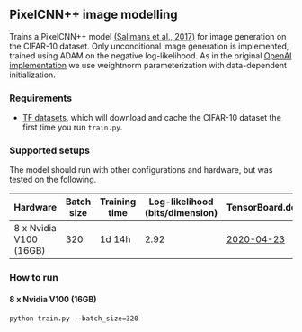 ## PixelCNN++ image modelling
Trains a PixelCNN++ model [(Salimans et al.,
2017)](https://arxiv.org/abs/1701.05517) for image generation on the CIFAR-10 dataset.
Only unconditional image generation is implemented, trained using ADAM
on the negative log-likelihood. As in the original [OpenAI implementation](https://github.com/openai/pixel-cnn)
we use weightnorm parameterization with data-dependent initialization.

### Requirements
* [TF datasets](https://www.tensorflow.org/datasets), which will download and cache the CIFAR-10 dataset the first time you
  run `train.py`.

### Supported setups
The model should run with other configurations and hardware, but was tested on the following.

| Hardware | Batch size | Training time | Log-likelihood (bits/dimension) | TensorBoard.dev |
| --- | --- | --- | --- | --- |
| 8 x Nvidia V100 (16GB)  | 320  |  1d 14h | 2.92 | [2020-04-23](https://tensorboard.dev/experiment/t8fM3u2zSJG7tAx6YbXHkQ/) |

### How to run
#### 8 x Nvidia V100 (16GB)
```
python train.py --batch_size=320
```
